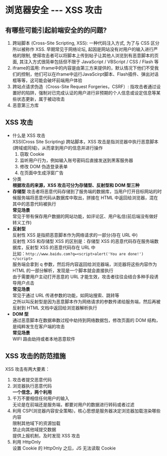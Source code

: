 # 浏览器安全 --- XSS 攻击  
## 有哪些可能引起前端安全的的问题?  
1. 跨站脚本 (Cross-Site Scripting, XSS): 一种代码注入方式, 为了与 CSS 区分所以被称作 XSS. 早期常见于网络论坛, 起因是网站没有对用户的输入进行严格的限制, 使得攻击者可以将脚本上传到帖子让其他人浏览到有恶意脚本的页面, 其注入方式很简单包括但不限于 JavaScript / VBScript / CSS / Flash 等  
2. iframe的滥用: iframe中的内容是由第三方来提供的，默认情况下他们不受我们的控制，他们可以在iframe中运行JavaScirpt脚本、Flash插件、弹出对话框等等，这可能会破坏前端用户体验  
3. 跨站点请求伪造（Cross-Site Request Forgeries，CSRF）: 指攻击者通过设置好的陷阱，强制对已完成认证的用户进行非预期的个人信息或设定信息等某些状态更新，属于被动攻击  
4. 恶意第三方库

## XSS 攻击  
- 什么是 XSS 攻击  
  XSS(Cross Site Scripting) 跨站脚本，XSS 攻击是指浏览器中执行恶意脚本(跨域或同域)，从而拿到用户的信息并进行操作  
  1. 窃取 Cookie  
  2. 监听用户行为，例如输入账号密码后直接发送到黑客服务器  
  3. 修改 DOM 伪造登录表单  
  4. 在页面中生成浮窗广告  
- 分类  
  **根据攻击的来源，XSS 攻击可分为存储型、反射型和 DOM 型三种**  
- **存储型**
  攻击者将恶意代码存储到了服务端的数据库，当用户打开目标网站的时候服务端将恶意代码从数据库中取出，拼接在 HTML 中返回给浏览器，混在其中的恶意代码被执行  
  **常见场景**  
  常见于带有保存用户数据的网站功能，如评论区、用户私信(前后端没有做好转义工作)  
- **反射型**  
  反射性 XSS 是指把恶意脚本作为网络请求的一部分(存在 URL 中)  
  反射性 XSS 和存储型 XSS 的区别是：存储型 XSS 的恶意代码存在服务端数据库，反射型 XSS 的恶意代码存在 URL 中  
  比如：`http://www.baidu.com?q=<script>alert('You are done!')</script>`  
  服务端会拿到 q 参数，然后将内容返回给浏览器端，浏览器将这些内容作为 HTML 的一部分解析，发现是一个脚本就会直接执行  
  由于需要用户主动打开恶意的 URL 才能生效，攻击者往往会结合多种手段诱导用户点击  
  **常见场景**  
  常见于通过 URL 传递参数的功能，如网站搜索、跳转等  
  之所以叫反射型是因为恶意脚本作为网络请求的参数传递给服务端，然后再被反射到 HTML 文档中返回给浏览器解析执行  
- **DOM 型**  
  通过恶意脚本在数据串数过程中劫持到网络数据包，修改页面的 DOM 结构，是纯粹发生在客户端的攻击  
  **常见场景**  
  WIFI 路由劫持或者本地恶意软件  

## XSS 攻击的防范措施  
XSS 攻击有两大要素：  
1. 攻击者提交恶意代码  
2. 浏览器执行恶意代码  
**一个信念，两个利用**  
1. 千万不要相信任何用户的输入  
  无论是在前端还是服务端，都要对用户的数据进行转码或者过滤  
2. 利用 CSP(浏览器内容安全策略)，核心思想是服务器决定浏览器加载渲染哪些内容  
  限制其他域下的资源加载  
  禁止向其他域提交数据  
  提供上报机制，及时发现 XSS 攻击  
3. 利用 HttpOnly  
  设置 Cookie 的 HttpOnly 之后，JS 无法读取 Cookie  
